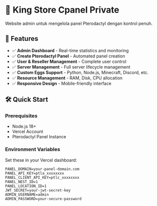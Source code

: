 # 🌌 King Store Cpanel Private

Website admin untuk mengelola panel Pterodactyl dengan kontrol penuh.

## 🚀 Features

- ✅ **Admin Dashboard** - Real-time statistics and monitoring
- ✅ **Create Pterodactyl Panel** - Automated panel creation
- ✅ **User & Reseller Management** - Complete user control
- ✅ **Server Management** - Full server lifecycle management
- ✅ **Custom Eggs Support** - Python, Node.js, Minecraft, Discord, etc.
- ✅ **Resource Management** - RAM, Disk, CPU allocation
- ✅ **Responsive Design** - Mobile-friendly interface

## 🛠️ Quick Start

### Prerequisites
- Node.js 18+
- Vercel Account
- Pterodactyl Panel Instance

### Environment Variables

Set these in your Vercel dashboard:

```env
PANEL_DOMAIN=your-panel-domain.com
PANEL_API_KEY=ptla_xxxxxxxx
PANEL_CLIENT_API_KEY=ptlc_xxxxxxxx
PANEL_NEST_ID=1
PANEL_LOCATION_ID=1
JWT_SECRET=your-jwt-secret-key
ADMIN_USERNAME=admin
ADMIN_PASSWORD=your-secure-password